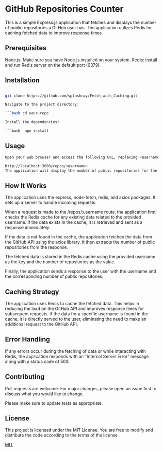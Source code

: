# GitHub Repositories Counter
This is a simple Express.js application that fetches and displays the number of public repositories a GitHub user has. The application utilizes Redis for caching fetched data to improve response times.
 
## Prerequisites
Node.js: Make sure you have Node.js installed on your system.
Redis: Install and run Redis server on the default port (6379).

## Installation

```bash Clone the repository:

git clone https://github.com/splashray/Fetch_with_Caching.git

Navigate to the project directory:

```bash cd your-repo

Install the dependencies:

```bash  npm install
```

## Usage

```bash npm start
Open your web browser and access the following URL, replacing <username> with the GitHub username you want to retrieve information for:

http://localhost:3000/repos/<username>
The application will display the number of public repositories for the provided GitHub username.
```

## How It Works
The application uses the express, node-fetch, redis, and axios packages. It sets up a server to handle incoming requests.

When a request is made to the /repos/:username route, the application first checks the Redis cache for any existing data related to the provided username. If the data exists in the cache, it is retrieved and sent as a response immediately.

If the data is not found in the cache, the application fetches the data from the GitHub API using the axios library. It then extracts the number of public repositories from the response.

The fetched data is stored in the Redis cache using the provided username as the key and the number of repositories as the value.

Finally, the application sends a response to the user with the username and the corresponding number of public repositories.

## Caching Strategy

The application uses Redis to cache the fetched data. This helps in reducing the load on the GitHub API and improves response times for subsequent requests. If the data for a specific username is found in the cache, it is directly served to the user, eliminating the need to make an additional request to the GitHub API.

## Error Handling
If any errors occur during the fetching of data or while interacting with Redis, the application responds with an "Internal Server Error" message along with a status code of 500.

## Contributing

Pull requests are welcome. For major changes, please open an issue first
to discuss what you would like to change.

Please make sure to update tests as appropriate.

## License
This project is licensed under the MIT License. You are free to modify and distribute the code according to the terms of the license.

[MIT](https://choosealicense.com/licenses/mit/)
